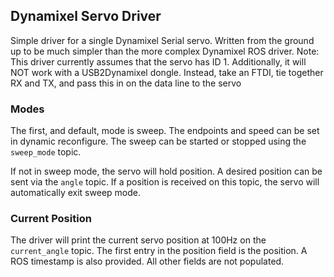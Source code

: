 ## Dynamixel Servo Driver

Simple driver for a single Dynamixel Serial servo.  Written from the
ground up to be much simpler than the more complex Dynamixel ROS
driver.  Note: This driver currently assumes that the servo has ID 1.
Additionally, it will NOT work with a USB2Dynamixel dongle.  Instead,
take an FTDI, tie together RX and TX, and pass this in on the data
line to the servo

### Modes

The first, and default, mode is sweep.  The endpoints and speed can be
set in dynamic reconfigure.  The sweep can be started or stopped using
the `sweep_mode` topic.

If not in sweep mode, the servo will hold position.  A desired position
can be sent via the `angle` topic.  If a position is received on this
topic, the servo will automatically exit sweep mode.

### Current Position
The driver will print the current servo position at 100Hz on the 
`current_angle` topic.  The first entry in the position field is the
position.  A ROS timestamp is also provided.  All other fields are not
populated.
